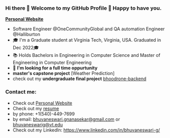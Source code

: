 ### Hi there 👋 Welcome to my GitHub Profile 🎉 Happy to have you. 
[**Personal Website**](https://bhuvaneswarignanasekar.github.io/)

- Software Engineer @OneCommunityGlobal and QA automation Engineer @Halliburton
- 🎓 I'm a Graduate student at Virginia Tech, Virginia, USA. Graduated in Dec 2022🎓
- 📚 Holds Bachelors in Engineering in Computer Science and Master of Engineering in Computer Engineering
- 🧐 **I'm looking for a full time oppurtunity**
- **master's capstone project** [Weather Prediction]
- check out my **undergraduate final project** [bhoodrone-backend](https://github.com/bhuvaneswarignanasekar/bhoodrone-backend)

<h3>Contact me:</h3>

- Check out [Personal Website](https://bhuvaneswarignanasekar.github.io/)
- Check out my [resume](https://github.com/bhuvaneswarignanasekar/bhuvaneswarignanasekar.github.io/blob/main/assets/files/Bhuvaneswari_Gnanasekar_Software_Engineer_CV.pdf)
- by phone: +1(540)-449-7699
- by email: bhuvaneswari.gnanasekar@gmail.com or bhuvaneswarig@vt.edu 
- Check out my LinkedIn: https://www.linkedin.com/in/bhuvaneswari-g/


<!--
**bhuvaneswarignanasekar/bhuvaneswarignanasekar** is a ✨ _special_ ✨ repository because its `README.md` (this file) appears on your GitHub profile.

Here are some ideas to get you started:

- 🔭 I’m currently working on ...
- 🌱 I’m currently learning ...
- 👯 I’m looking to collaborate on ...
- 🤔 I’m looking for help with ...
- 💬 Ask me about ...
- 📫 How to reach me: ...
- 😄 Pronouns: ...
- ⚡ Fun fact: ...
-->
